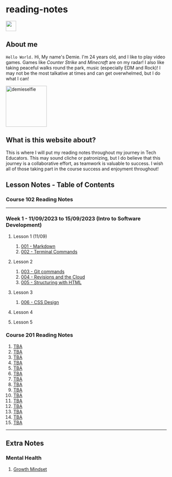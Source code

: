 # reading-notes

<a href="https://github.com/RogueStar112"><img src="https://github.githubassets.com/images/modules/logos_page/GitHub-Mark.png" width="32" height="32"></a>

## About me

`Hello World.`
Hi, My name's Demie. I'm 24 years old, and I like to play video games. Games like *Counter Strike* and *Minecraft* are on my radar!
I also like taking peaceful walks round the park, music (especially EDM and Rock)! I may not be the most talkative at times and can
get overwhelmed, but I do what I can!

<img src="https://i.ibb.co/stWp728/demieselfie.png" alt="demieselfie" border="0" width="128" height="128">

## What is this website about?

This is where I will put my reading notes throughout my journey in Tech Educators. This may sound cliche or patronizing, but I do believe that this journey is a collaborative effort, as teamwork is valuable to success. I wish all of those taking part in the course success and enjoyment throughout!

## Lesson Notes - Table of Contents

### Course 102 Reading Notes

<hr>

### Week 1 - 11/09/2023 to 15/09/2023 (Intro to Software Development)

1. Lesson 1 (11/09)
   1. [001 - Markdown](course_102/001_markdown.md)
   2. [002 - Terminal Commands](course_102/002_terminal_commands.md)

2. Lesson 2
   1. [003 - Git commands](course_102/003_git_commands.md)
   2. [004 - Revisions and the Cloud](course_102/004_revisions_and_the_cloud.md)
   3. [005 - Structuring with HTML](course_102/005_html_structure.md)

3. Lesson 3
   1. [006 - CSS Design](course_102/006_css_tutorial.md)

4. Lesson 4 
5. Lesson 5

### Course 201 Reading Notes

1. [TBA](course_201/009.md)
2. [TBA](course_201/010.md) 
3. [TBA](course_201/011.md) 
4. [TBA](course_201/012.md) 
5. [TBA](course_201/013.md) 
6. [TBA](course_201/014.md) 
7. [TBA](course_201/015.md) 
8. [TBA](course_201/016.md) 
9. [TBA](course_201/017.md) 
10. [TBA](course_201/018.md) 
11. [TBA](course_201/019.md) 
12. [TBA](course_201/020.md)
13. [TBA](course_201/021.md) 
14. [TBA](course_201/022.md) 
15. [TBA](course_201/023.md)

<hr>


## Extra Notes 

### Mental Health
1. [Growth Mindset](extra_notes/growthmindset.md)
